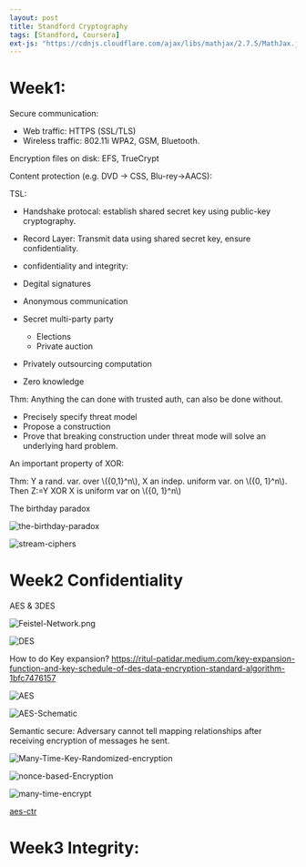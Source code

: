 ```yaml
---
layout: post
title: Standford Cryptography
tags: [Standford, Coursera]
ext-js: "https://cdnjs.cloudflare.com/ajax/libs/mathjax/2.7.5/MathJax.js?config=TeX-MML-AM_CHTML"
---
```


# Week1: 

Secure communication: 

- Web traffic: HTTPS (SSL/TLS)
- Wireless traffic: 802.11i WPA2, GSM, Bluetooth. 

Encryption files on disk: EFS, TrueCrypt

Content protection (e.g. DVD -> CSS, Blu-rey->AACS):


TSL: 
* Handshake protocal: establish shared secret key using public-key cryptography. 
* Record Layer: Transmit data using shared secret key, ensure confidentiality. 


* confidentiality and integrity: 
* Degital signatures
* Anonymous communication
* Secret multi-party party
	* Elections
	* Private auction
* Privately outsourcing computation
* Zero knowledge

Thm: Anything the can done with trusted auth, can also be done without. 


* Precisely specify threat model
* Propose a construction
* Prove that breaking construction under threat mode will solve an underlying hard problem. 


An important property of XOR: 

Thm: Y a rand. var. over \\(\{0,1\}^n\\), X an indep. uniform var. on \\(\{0, 1\}^n\\). Then Z:=Y XOR X is uniform var on \\(\{0, 1\}^n\\)

The birthday paradox

![the-birthday-paradox](../img/The-Birthday-paradox.png)

![stream-ciphers](../img/stream-ciphers.png)

# Week2 Confidentiality

AES & 3DES

![Feistel-Network.png](../img/Feistel-Network.png)

![DES](../img/DES.png)

How to do Key expansion? https://ritul-patidar.medium.com/key-expansion-function-and-key-schedule-of-des-data-encryption-standard-algorithm-1bfc7476157

![AES](../img/AES.png)

![AES-Schematic](../img/AES-Schematic.png)

Semantic secure: Adversary cannot tell mapping relationships after receiving encryption of messages he sent. 

![Many-Time-Key-Randomized-encryption](../img/Many-Time-Key-Randomized-encryption.png)

![nonce-based-Encryption](../img/nonce-based-Encryption.png)

![many-time-encrypt](../img/many-time-encrypt.png)

[aes-ctr](https://wizardforcel.gitbooks.io/practical-cryptography-for-developers-book/content/symmetric-key-ciphers/aes-encrypt-decrypt-examples.html)


# Week3 Integrity: 

 
